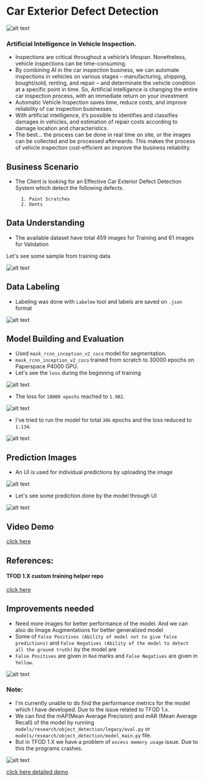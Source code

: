 
# Car Exterior Defect Detection

![alt text](https://github.com/sudheeshe/car_exterior_defect_segmentation_inferencing/blob/main/readme_imgs/1_.jpg?raw=true)

### Artificial Intelligence in Vehicle Inspection.

- Inspections are critical throughout a vehicle’s lifespan. Nonetheless, vehicle inspections can be time-consuming. 
- By combining AI in the car inspection business, we can automate inspections in vehicles on various stages – manufacturing, shipping, bought/sold, renting, and repair – and determinate the vehicle condition at a specific point in time. So, Artificial intelligence is changing the entire car inspection process, with an immediate return on your investment
- Automatic Vehicle Inspection saves time, reduce costs, and improve reliability of car inspection businesses.
- With artificial intelligence, it’s possible to identifies and classifies damages in vehicles, and estimation of repair costs according to damage location and characteristics.
- The best… the process can be done in real time on site, or the images can be collected and be processed afterwards. This makes the process of vehicle inspection cost-efficient an improve the business reliability.


## Business Scenario

- The Client is looking for an Effective Car Exterior Defect Detection System which detect the following defects.

        1. Paint Scratches
        2. Dents
      

## Data Understanding

- The available dataset have total 459 images for Training and 61 images for Validation 


Let's see some sample from training data

![alt text](https://github.com/sudheeshe/car_exterior_defect_segmentation_inferencing/blob/main/readme_imgs/2_.jpg?raw=true)


## Data Labeling

- Labeling was done with `Labelme` tool and labels are saved on `.json` format

![alt text](https://github.com/sudheeshe/car_exterior_defect_segmentation_inferencing/blob/main/readme_imgs/3_.jpg?raw=true)


## Model Building and Evaluation

- Used `mask_rcnn_inception_v2_coco` model for segmentation.
- `mask_rcnn_inception_v2_coco` trained from scratch to 30000 epochs on Paperspace P4000 GPU.
- Let's see the `loss` during the beginning of training

![alt text](https://github.com/sudheeshe/car_exterior_defect_segmentation_inferencing/blob/main/readme_imgs/4_.jpg?raw=true)

- The loss for `10000 epochs` reached to `1.982`.

![alt text](https://github.com/sudheeshe/car_exterior_defect_segmentation_inferencing/blob/main/readme_imgs/5_.jpg?raw=true)


- I've tried to run the model for total `30k` epochs and the loss reduced to `1.134`.

![alt text](https://github.com/sudheeshe/car_exterior_defect_segmentation_inferencing/blob/main/readme_imgs/6_.jpg?raw=true)



## Prediction Images

- An UI is used for individual predictions by uploading the image

![alt text](https://github.com/sudheeshe/car_exterior_defect_segmentation_inferencing/blob/main/readme_imgs/7_.jpg?raw=true)

- Let's see some prediction done by the model through UI

![alt text](https://github.com/sudheeshe/car_exterior_defect_segmentation_inferencing/blob/main/readme_imgs/8_.jpg?raw=true)


## Video Demo

[click here](https://www.youtube.com/watch?v=JV4_exl785M&ab_channel=SudheeshE)


## References:

#### TFOD 1.X custom training helper repo
[click here](https://github.com/sudheeshe/TFOD_1_Custom_Instance_Segmenation_Template)


## Improvements needed 

- Need more images for better performance of the model. And we can also do Image Augmentations for better generalized model
- Some of `False Positives (Ability of model not to give false predictions)` and `False Negatives (Ability of the model to detect all the ground truth)` by the model are
- `False Positives` are given in `Red` marks and `False Negatives` are given in `Yellow`.

![alt text](https://github.com/sudheeshe/car_exterior_defect_segmentation_inferencing/blob/main/readme_imgs/9_.jpg?raw=true)

### Note:

- I'm currently unable to do find the performance metrics for the model which I have developed. Due to the issue related to TFOD 1.x.
- We can find the mAP(Mean Average Precision) and mAR (Mean Average Recall) of the model by running `models/research/object_detection/legacy/eval.py` or `models/research/object_detection/model_main.py` file.
- But in TFOD 1.X we have a problem of `excess memory usage` issue. Due to this the programs crashes.

![alt text](https://github.com/sudheeshe/car_exterior_defect_segmentation_inferencing/blob/main/readme_imgs/10_.jpg?raw=true)

[click here detailed demo](https://youtu.be/q7W9b4X4ymg)

